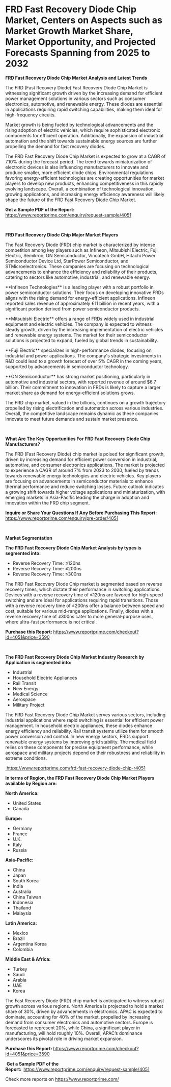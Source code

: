 <p><h1>FRD Fast Recovery Diode Chip Market, Centers on Aspects such as Market Growth Market Share, Market Opportunity, and Projected Forecasts Spanning from 2025 to 2032</h1></p><p><strong>FRD Fast Recovery Diode Chip Market Analysis and Latest Trends</strong></p>
<p><p>The FRD (Fast Recovery Diode) Fast Recovery Diode Chip Market is witnessing significant growth driven by the increasing demand for efficient power management solutions in various sectors such as consumer electronics, automotive, and renewable energy. These diodes are essential in applications requiring rapid switching capabilities, making them ideal for high-frequency circuits.</p><p>Market growth is being fueled by technological advancements and the rising adoption of electric vehicles, which require sophisticated electronic components for efficient operation. Additionally, the expansion of industrial automation and the shift towards sustainable energy sources are further propelling the demand for fast recovery diodes.</p><p>The FRD Fast Recovery Diode Chip Market is expected to grow at a CAGR of 7.10% during the forecast period. The trend towards miniaturization of electronic devices is also influencing manufacturers to innovate and produce smaller, more efficient diode chips. Environmental regulations favoring energy-efficient technologies are creating opportunities for market players to develop new products, enhancing competitiveness in this rapidly evolving landscape. Overall, a combination of technological innovation, growing applications, and increasing energy efficiency awareness will likely shape the future of the FRD Fast Recovery Diode Chip Market.</p></p>
<p><strong>Get a Sample PDF of the Report:&nbsp;</strong> <a href="https://www.reportprime.com/enquiry/request-sample/4051?utm_campaign=2783&utm_medium=2&utm_source=Github&utm_content=ia&utm_term=18032025&utm_id=frd-fast-recovery-diode-chip">https://www.reportprime.com/enquiry/request-sample/4051</a></p>
<p>&nbsp;</p>
<p><strong>FRD Fast Recovery Diode Chip Major Market Players</strong></p>
<p><p>The Fast Recovery Diode (FRD) chip market is characterized by intense competition among key players such as Infineon, Mitsubishi Electric, Fuji Electric, Semikron, ON Semiconductor, Vincotech GmbH, Hitachi Power Semiconductor Device Ltd, StarPower Semiconductor, and STMicroelectronics. These companies are focusing on technological advancements to enhance the efficiency and reliability of their products, catering to sectors like automotive, industrial, and renewable energy.</p><p>**Infineon Technologies** is a leading player with a robust portfolio in power semiconductor solutions. Their focus on developing innovative FRDs aligns with the rising demand for energy-efficient applications. Infineon reported sales revenue of approximately €11 billion in recent years, with a significant portion derived from power semiconductor products.</p><p>**Mitsubishi Electric** offers a range of FRDs widely used in industrial equipment and electric vehicles. The company is expected to witness steady growth, driven by the increasing implementation of electric vehicles and renewable energy systems. The market for their semiconductor solutions is projected to expand, fueled by global trends in sustainability.</p><p>**Fuji Electric** specializes in high-performance diodes, focusing on industrial and power applications. The company's strategic investments in R&D could lead to a growth forecast of over 5% CAGR in the coming years, supported by advancements in semiconductor technology.</p><p>**ON Semiconductor** has strong market positioning, particularly in automotive and industrial sectors, with reported revenue of around $6.7 billion. Their commitment to innovation in FRDs is likely to capture a larger market share as demand for energy-efficient solutions grows.</p><p>The FRD chip market, valued in the billions, continues on a growth trajectory propelled by rising electrification and automation across various industries. Overall, the competitive landscape remains dynamic as these companies innovate to meet future demands and sustain market presence.</p></p>
<p>&nbsp;</p>
<p><strong>What Are The Key Opportunities For FRD Fast Recovery Diode Chip Manufacturers?</strong></p>
<p><p>The FRD (Fast Recovery Diode) chip market is poised for significant growth, driven by increasing demand for efficient power conversion in industrial, automotive, and consumer electronics applications. The market is projected to experience a CAGR of around 7% from 2023 to 2030, fueled by trends towards renewable energy technologies and electric vehicles. Key players are focusing on advancements in semiconductor materials to enhance thermal performance and reduce switching losses. Future outlook indicates a growing shift towards higher voltage applications and miniaturization, with emerging markets in Asia-Pacific leading the charge in adoption and innovation within the FRD chip segment.</p></p>
<p><strong>Inquire or Share Your Questions If Any Before Purchasing This Report:</strong> <a href="https://www.reportprime.com/enquiry/pre-order/4051?utm_campaign=2783&utm_medium=2&utm_source=Github&utm_content=ia&utm_term=18032025&utm_id=frd-fast-recovery-diode-chip">https://www.reportprime.com/enquiry/pre-order/4051</a></p>
<p>&nbsp;</p>
<p><strong>Market Segmentation</strong></p>
<p><strong>The FRD Fast Recovery Diode Chip Market Analysis by types is segmented into:</strong></p>
<p><ul><li>Reverse Recovery Time: ≤120ns</li><li>Reverse Recovery Time: ≤200ns</li><li>Reverse Recovery Time: ≤300ns</li></ul></p>
<p><p>The FRD Fast Recovery Diode Chip market is segmented based on reverse recovery times, which dictate their performance in switching applications. Devices with a reverse recovery time of ≤120ns are favored for high-speed switching and are ideal for applications requiring rapid transitions. Those with a reverse recovery time of ≤200ns offer a balance between speed and cost, suitable for various mid-range applications. Finally, diodes with a reverse recovery time of ≤300ns cater to more general-purpose uses, where ultra-fast performance is not critical.</p></p>
<p><strong>Purchase this Report:&nbsp;</strong><a href="https://www.reportprime.com/checkout?id=4051&price=3590&utm_campaign=2783&utm_medium=2&utm_source=Github&utm_content=ia&utm_term=18032025&utm_id=frd-fast-recovery-diode-chip">https://www.reportprime.com/checkout?id=4051&price=3590</a></p>
<p>&nbsp;</p>
<p><strong>The FRD Fast Recovery Diode Chip Market Industry Research by Application is segmented into:</strong></p>
<p><ul><li>Industrial</li><li>Household Electric Appliances</li><li>Rail Transit</li><li>New Energy</li><li>Medical Science</li><li>Aerospace</li><li>Military Project</li></ul></p>
<p><p>The FRD Fast Recovery Diode Chip Market serves various sectors, including industrial applications where rapid switching is essential for efficient power management. In household electric appliances, these diodes enhance energy efficiency and reliability. Rail transit systems utilize them for smooth power conversion and control. In new energy sectors, FRDs support renewable energy systems by improving grid stability. The medical field relies on these components for precise equipment performance, while aerospace and military projects depend on their robustness and reliability in extreme conditions.</p></p>
<p><a href="https://www.reportprime.com/frd-fast-recovery-diode-chip-r4051?utm_campaign=2783&utm_medium=2&utm_source=Github&utm_content=ia&utm_term=18032025&utm_id=frd-fast-recovery-diode-chip">&nbsp;https://www.reportprime.com/frd-fast-recovery-diode-chip-r4051</a></p>
<p><strong>In terms of Region, the FRD Fast Recovery Diode Chip Market Players available by Region are:</strong></p>
<p>
    <p> <strong> North America: </strong>
        <ul>
            <li>United States</li>
            <li>Canada</li>
        </ul>
        </p> 
    <p> <strong> Europe: </strong>
        <ul>
            <li>Germany</li>
            <li>France</li>
            <li>U.K.</li>
            <li>Italy</li>
            <li>Russia</li>
        </ul>
        </p> 
    <p> <strong> Asia-Pacific: </strong>
        <ul>
            <li>China</li>
            <li>Japan</li>
            <li>South Korea</li>
            <li>India</li>
            <li>Australia</li>
            <li>China Taiwan</li>
            <li>Indonesia</li>
            <li>Thailand</li>
            <li>Malaysia</li>
        </ul>
        </p> 
    <p> <strong> Latin America: </strong>
        <ul>
            <li>Mexico</li>
            <li>Brazil</li>
            <li>Argentina Korea</li>
            <li>Colombia</li>
        </ul>
        </p> 
    <p> <strong> Middle East & Africa: </strong>
        <ul>
            <li>Turkey</li>
            <li>Saudi</li>
            <li>Arabia</li>
            <li>UAE</li>
            <li>Korea</li>
        </ul>
    </p>
    </p>
<p><p>The Fast Recovery Diode (FRD) chip market is anticipated to witness robust growth across various regions. North America is projected to hold a market share of 30%, driven by advancements in electronics. APAC is expected to dominate, accounting for 40% of the market, propelled by increasing demand from consumer electronics and automotive sectors. Europe is forecasted to represent 20%, while China, a significant player in manufacturing, will hold roughly 10%. Overall, APAC’s dominance underscores its pivotal role in driving market expansion.</p></p>
<p><strong>Purchase this Report: </strong><a href="https://www.reportprime.com/checkout?id=4051&price=3590&utm_campaign=2783&utm_medium=2&utm_source=Github&utm_content=ia&utm_term=18032025&utm_id=frd-fast-recovery-diode-chip">https://www.reportprime.com/checkout?id=4051&price=3590</a></p>
<p>&nbsp;<strong>Get a Sample PDF of the Report:&nbsp;&nbsp;</strong><a href="https://www.reportprime.com/enquiry/request-sample/4051?utm_campaign=2783&utm_medium=2&utm_source=Github&utm_content=ia&utm_term=18032025&utm_id=frd-fast-recovery-diode-chip">https://www.reportprime.com/enquiry/request-sample/4051</a></p>
<p><strong></strong></p>
<p>Check more reports on <a href="https://www.reportprime.com/?utm_campaign=2783&utm_medium=2&utm_source=Github&utm_content=ia&utm_term=18032025&utm_id=frd-fast-recovery-diode-chip">https://www.reportprime.com/</a></p>